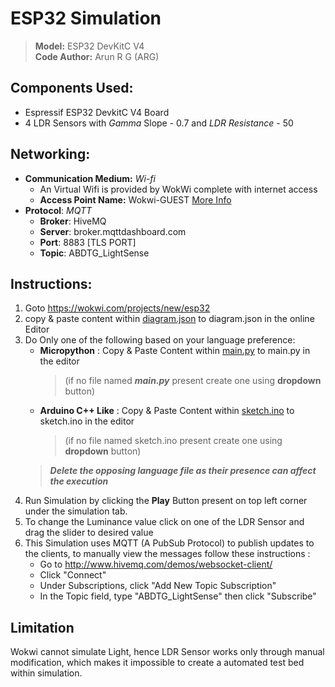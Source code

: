 # ESP32 Simulation

> **Model:** ESP32 DevKitC V4  
> **Code Author:** Arun R G (ARG)  

## Components Used:
- Espressif ESP32 DevkitC V4 Board
- 4 LDR Sensors with *Gamma* Slope - 0.7 and *LDR Resistance* - 50

## Networking:
- **Communication Medium:** *Wi-fi*
    - An Virtual Wifi is provided by WokWi complete with internet access
    - **Access Point Name:** Wokwi-GUEST [More Info](https://docs.wokwi.com/guides/esp32-wifi) 
- **Protocol**: *MQTT*
    - **Broker**: HiveMQ
    - **Server**: broker.mqttdashboard.com
    - **Port**: 8883 [TLS PORT]
    - **Topic**: ABDTG_LightSense

## Instructions:
1. Goto https://wokwi.com/projects/new/esp32  
2. copy & paste content within [diagram.json](diagram.json) to diagram.json in the online Editor
3. Do Only one of the following based on your language preference:  
    - **Micropython** : Copy & Paste Content within [main.py](main.py) to main.py in the editor 
        > (if no file named ***main.py*** present create one using **dropdown** button)
    - **Arduino C++ Like** : Copy & Paste Content within [sketch.ino](sketch.ino) to sketch.ino in the editor 
        > (if no file named sketch.ino present create one using **dropdown** button)  
    > ***Delete the opposing language file as their presence can affect the execution***
4. Run Simulation by clicking the **Play** Button present on top left corner under the simulation tab.
5. To change the Luminance value click on one of the LDR Sensor and drag the slider to desired value
6. This Simulation uses MQTT (A PubSub Protocol) to publish updates to the clients, to manually view the messages follow these instructions :
    - Go to http://www.hivemq.com/demos/websocket-client/
    - Click "Connect"
    - Under Subscriptions, click "Add New Topic Subscription"
    - In the Topic field, type "ABDTG_LightSense" then click "Subscribe"

## Limitation
Wokwi cannot simulate Light, hence LDR Sensor works only through manual modification, which makes it impossible to create a automated test bed within simulation.